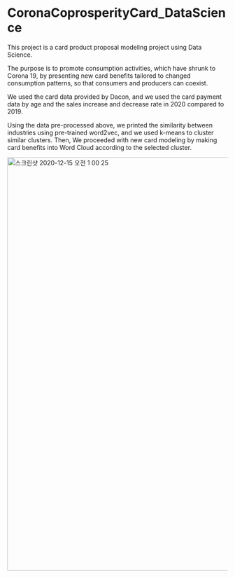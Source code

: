 # CoronaCoprosperityCard_DataScience
This project is a card product proposal modeling project using Data Science.

The purpose is to promote consumption activities, which have shrunk to Corona 19, by presenting new card benefits tailored to changed consumption patterns, so that consumers and producers can coexist.

We used the card data provided by Dacon, and we used the card payment data by age and the sales increase and decrease rate in 2020 compared to 2019.

Using the data pre-processed above, we printed the similarity between industries using pre-trained word2vec, and we used k-means to cluster similar clusters.
Then, We proceeded with new card modeling by making card benefits into Word Cloud according to the selected cluster.

<img width="944" alt="스크린샷 2020-12-15 오전 1 00 25" src="https://user-images.githubusercontent.com/65028694/102104658-cd359700-3e71-11eb-87b1-e01a609af045.png">
